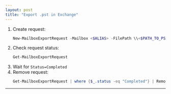 ```yaml
---
layout: post
title: "Export .pst in Exchange"
---
```


1. Create request:
   ```powershell
   New-MailboxExportRequest -Mailbox <$ALIAS> -FilePath \\<$PATH_TO_PST>`
   ```
2. Check request status:
   ```powershell
   Get-MailboxExportRequest
   ```
3. Wait for `Status=Completed`
4. Remove request:
   ```powershell
   Get-MailboxExportRequest | where {$_.status -eq "Completed"} | Remove-MailboxExportRequest
   ```

---
